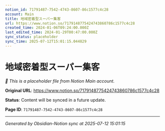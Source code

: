 ```yaml
---
notion_id: 71791487-7542-4743-8607-86c1577c4c28
account: Main
title: 地域密着型スーパー集客
url: https://www.notion.so/7179148775424743860786c1577c4c28
created_time: 2024-01-06T09:24:00.000Z
last_edited_time: 2024-01-29T00:47:00.000Z
sync_status: placeholder
sync_time: 2025-07-12T15:01:15.044829
---
```


# 地域密着型スーパー集客

*🔄 This is a placeholder file from Notion Main account.*

**Original URL**: https://www.notion.so/7179148775424743860786c1577c4c28

**Status**: Content will be synced in a future update.

**Page ID**: `71791487-7542-4743-8607-86c1577c4c28`

---

*Generated by Obsidian-Notion sync at 2025-07-12 15:01:15*
